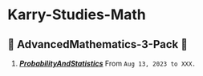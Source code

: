 # Karry-Studies-Math

## 📑 AdvancedMathematics-3-Pack 📑

1. **<u>*ProbabilityAndStatistics*</u>** From `Aug 13, 2023 to XXX.`
